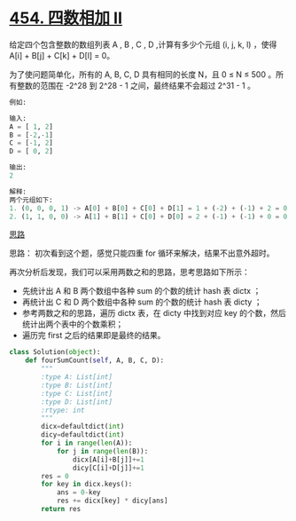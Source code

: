 # [454. 四数相加 II](https://leetcode-cn.com/problems/4sum-ii/)

给定四个包含整数的数组列表 A , B , C , D ,计算有多少个元组 (i, j, k, l) ，使得 A[i] + B[j] + C[k] + D[l] = 0。

为了使问题简单化，所有的 A, B, C, D 具有相同的长度 N，且 0 ≤ N ≤ 500 。所有整数的范围在 -2^28 到 2^28 - 1 之间，最终结果不会超过 2^31 - 1 。

```python
例如:

输入:
A = [ 1, 2]
B = [-2,-1]
C = [-1, 2]
D = [ 0, 2]

输出:
2

解释:
两个元组如下:
1. (0, 0, 0, 1) -> A[0] + B[0] + C[0] + D[1] = 1 + (-2) + (-1) + 2 = 0
2. (1, 1, 0, 0) -> A[1] + B[1] + C[0] + D[0] = 2 + (-1) + (-1) + 0 = 0
```

[思路](<https://leetcode-cn.com/problems/4sum-ii/solution/jiang-si-shu-zhi-he-zhuan-hua-wei-liang-ge-liang-s/>)

思路：
初次看到这个题，感觉只能四重 for 循环来解决，结果不出意外超时。

再次分析后发现，我们可以采用两数之和的思路，思考思路如下所示：

- 先统计出 A 和 B 两个数组中各种 sum 的个数的统计 hash 表 dictx ；
- 再统计出 C 和 D 两个数组中各种 sum 的个数的统计 hash 表 dicty ；
- 参考两数之和的思路，遍历 dictx 表，在 dicty 中找到对应 key 的个数，然后统计出两个表中的个数乘积；
- 遍历完 first 之后的结果即是最终的结果。

```python
class Solution(object):
    def fourSumCount(self, A, B, C, D):
        """
        :type A: List[int]
        :type B: List[int]
        :type C: List[int]
        :type D: List[int]
        :rtype: int
        """
        dicx=defaultdict(int)
        dicy=defaultdict(int)
        for i in range(len(A)):
            for j in range(len(B)):
                dicx[A[i]+B[j]]+=1
                dicy[C[i]+D[j]]+=1
        res = 0
        for key in dicx.keys():
            ans = 0-key
            res += dicx[key] * dicy[ans]
        return res
```

